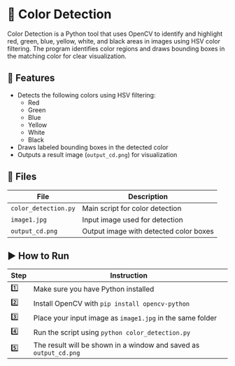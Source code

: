 
# 🎨 Color Detection

Color Detection is a Python tool that uses OpenCV to identify and highlight red, green, blue, yellow, white, and black areas in images using HSV color filtering. The program identifies color regions and draws bounding boxes in the matching color for clear visualization. 

## 🧾 Features

- Detects the following colors using HSV filtering:
  - Red
  - Green
  - Blue
  - Yellow
  - White
  - Black
- Draws labeled bounding boxes in the detected color
- Outputs a result image (`output_cd.png`) for visualization

## 📂 Files

| File             | Description                                  |
|------------------|----------------------------------------------|
| `color_detection.py` | Main script for color detection           |
| `image1.jpg`         | Input image used for detection            |
| `output_cd.png`      | Output image with detected color boxes    |


## ▶️ How to Run

| Step | Instruction                                                                 |
|------|------------------------------------------------------------------------------|
| 1️⃣   | Make sure you have Python installed                                         |
| 2️⃣   | Install OpenCV with `pip install opencv-python`                            |
| 3️⃣   | Place your input image as `image1.jpg` in the same folder                  |
| 4️⃣   | Run the script using `python color_detection.py`                           |
| 5️⃣   | The result will be shown in a window and saved as `output_cd.png`          |


